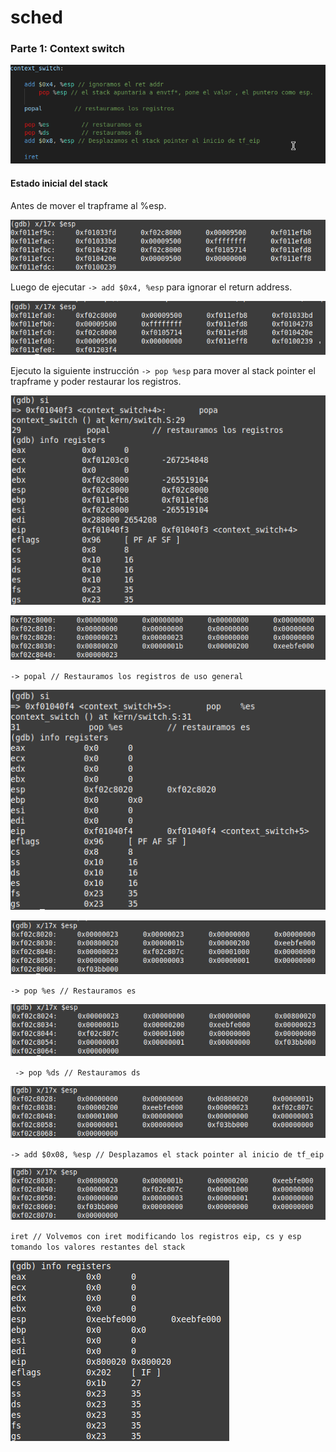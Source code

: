 # sched

### Parte 1: Context switch

![alt_text](cs_informe_imagenes/context_switch_code.png "code")

#### Estado inicial del stack

Antes de mover el trapframe al %esp.

![alt_text](cs_informe_imagenes/context_switch_start_stack.png "stack inicial")

Luego de ejecutar `-> add $0x4, %esp` para ignorar el return address.

![alt_text](cs_informe_imagenes/context_switch_stack_after_first_add.png "first instruction")

Ejecuto la siguiente instrucción  `-> pop %esp` para mover al stack pointer el trapframe y poder restaurar los registros.

![alt_text](cs_informe_imagenes/context_switch_registers_after_pop_esp.png "registers_pop_esp")

![alt_text](cs_informe_imagenes/context_switch_stack_after_pop_esp.png "pop_esp")

`-> popal // Restauramos los registros de uso general`

![alt_text](cs_informe_imagenes/context_switch_registers_after_popal.png "registers_popal")

![alt_text](cs_informe_imagenes/context_switch_stack_after_popal.png "stack_popal")

`-> pop %es // Restauramos es`

![alt_text](cs_informe_imagenes/context_switch_stack_after_pop_es.png "pop_es")

` -> pop %ds // Restauramos ds`

![alt_text](cs_informe_imagenes/context_switch_stack_after_pop_ds.png "pop_ds")

`-> add $0x08, %esp // Desplazamos el stack pointer al inicio de tf_eip`

![alt_text](cs_informe_imagenes/context_switch_stack_after_final_add.png "last instruction")

`iret // Volvemos con iret modificando los registros eip, cs y esp tomando los valores restantes del stack `

![alt_text](cs_informe_imagenes/context_switch_registers_after_iret.png "after_iret")
